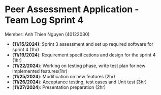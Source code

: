 # Peer Assessment Application \- Team Log Sprint 4

Member: Anh Thien Nguyen (40122030)

- **(11/15/2024)**: Sprint 3 assessment and set up required software for sprint 4 (1hr)  
- (**11/19/2024**): Requirement specifications and design for the sprint 4 (1hr)  
- (**11/22/2024**): Working on testing phase, write test plan for new implemented features(1hr)  
- (**11/25/2024**): Modification on new features (2hr)  
- (**11/26/2024**): Acceptance testing, test cases and Unit test (3hr)  
- (**11/27/2024**): Presentation preparation (2hr)

